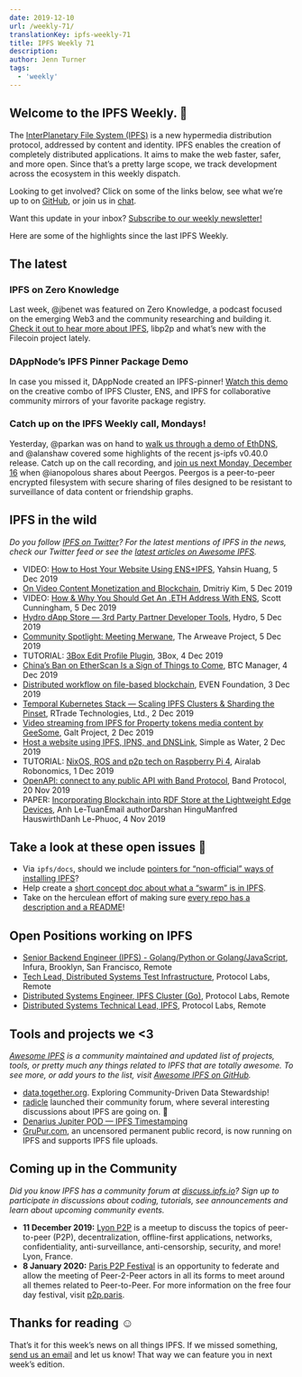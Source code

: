 ```yaml
---
date: 2019-12-10
url: /weekly-71/
translationKey: ipfs-weekly-71
title: IPFS Weekly 71
description:
author: Jenn Turner
tags:
  - 'weekly'
---
```


## Welcome to the IPFS Weekly. 👋

The [InterPlanetary File System (IPFS)](https://ipfs.io/) is a new hypermedia distribution protocol, addressed by content and identity. IPFS enables the creation of completely distributed applications. It aims to make the web faster, safer, and more open. Since that’s a pretty large scope, we track development across the ecosystem in this weekly dispatch.

Looking to get involved? Click on some of the links below, see what we’re up to on [GitHub](https://github.com/ipfs), or join us in [chat](https://riot.im/app/#/room/#ipfs:matrix.org).

Want this update in your inbox? [Subscribe to our weekly newsletter!](http://eepurl.com/gL2Pi5)

Here are some of the highlights since the last IPFS Weekly.

## The latest

### IPFS on Zero Knowledge

Last week, @jbenet was featured on Zero Knowledge, a podcast focused on the emerging Web3 and the community researching and building it. [Check it out to hear more about IPFS](https://www.zeroknowledge.fm/106), libp2p and what’s new with the Filecoin project lately.

### DAppNode’s IPFS Pinner Package Demo

In case you missed it, DAppNode created an IPFS-pinner! [Watch this demo](https://www.youtube.com/watch?time_continue=1&v=I2MuNFlVnHo&feature=emb_logo) on the creative combo of IPFS Cluster, ENS, and IPFS for collaborative community mirrors of your favorite package registry.

### Catch up on the IPFS Weekly call, Mondays!

Yesterday, @parkan was on hand to [walk us through a demo of EthDNS](https://www.youtube.com/watch?v=8S4BJKtu6rk), and @alanshaw covered some highlights of the recent js-ipfs v0.40.0 release. Catch up on the call recording, and [join us next Monday, December 16](https://github.com/ipfs/team-mgmt#-ipfs-weekly-call--formerly-known-as-ipfs-all-hands-call) when @ianopolous shares about Peergos. Peergos is a peer-to-peer encrypted filesystem with secure sharing of files designed to be resistant to surveillance of data content or friendship graphs.

## IPFS in the wild

_Do you follow [IPFS on Twitter](https://twitter.com/IPFSbot)? For the latest mentions of IPFS in the news, check our Twitter feed or see the [latest articles on Awesome IPFS](https://awesome.ipfs.io/articles/)._

- VIDEO: [How to Host Your Website Using ENS+IPFS](https://www.youtube.com/watch?v=oA4oOY5zgU0&feature=emb_logo), Yahsin Huang, 5 Dec 2019
- [On Video Content Monetization and Blockchain](https://medium.com/altcoin-magazine/on-video-content-monetization-and-blockchain-eff693c72269), Dmitriy Kim, 5 Dec 2019
- VIDEO: [How & Why You Should Get An .ETH Address With ENS](https://www.narrative.org/post/how-and-why-you-should-get-an-eth-address-with-ens), Scott Cunningham, 5 Dec 2019
- [Hydro dApp Store — 3rd Party Partner Developer Tools](https://medium.com/project-hydro/hydro-dapp-store-3rd-party-partner-developer-tools-aa80e8fb467), Hydro, 5 Dec 2019
- [Community Spotlight: Meeting Merwane](https://medium.com/@arweave/community-spotlight-meeting-merwane-11a3c972e126), The Arweave Project, 5 Dec 2019
- TUTORIAL: [3Box Edit Profile Plugin](https://medium.com/3box/3box-edit-profile-plugin-8502509a4ff4), 3Box, 4 Dec 2019
- [China’s Ban on EtherScan Is a Sign of Things to Come](https://btcmanager.com/china-ban-etherscan/?q=/china-ban-etherscan/&q=/china-ban-etherscan/), BTC Manager, 4 Dec 2019
- [Distributed workflow on file-based blockchain](https://medium.com/coinmonks/distributed-workflow-on-file-based-blockchain-cbc485cae9f5), EVEN Foundation, 3 Dec 2019
- [Temporal Kubernetes Stack — Scaling IPFS Clusters & Sharding the Pinset](https://medium.com/temporal-cloud/temporal-kubernetes-stack-scaling-ipfs-clusters-sharding-the-pinset-15e614ba3003), RTrade Technologies, Ltd., 2 Dec 2019
- [Video streaming from IPFS for Property tokens media content by GeeSome](https://www.youtube.com/watch?v=qF4bk4EvxSw&feature=youtu.be), Galt Project, 2 Dec 2019
- [Host a website using IPFS, IPNS, and DNSLink](https://simpleaswater.com/hosting-website-using-ipfs/), Simple as Water, 2 Dec 2019
- TUTORIAL: [NixOS, ROS and p2p tech on Raspberry Pi 4](https://www.youtube.com/watch?v=M7XSp-ubCy0&feature=emb_logo), Airalab Robonomics, 1 Dec 2019
- [OpenAPI: connect to any public API with Band Protocol](https://medium.com/bandprotocol/openapi-connect-to-any-public-api-with-band-protocol-5904ed0825c9), Band Protocol, 20 Nov 2019
- PAPER: [Incorporating Blockchain into RDF Store at the Lightweight Edge Devices](https://link.springer.com/chapter/10.1007%2F978-3-030-33220-4_27), Anh Le-TuanEmail authorDarshan HinguManfred HauswirthDanh Le-Phuoc, 4 Nov 2019

## Take a look at these open issues 👀

- Via <code>ipfs/docs</code>, should we include [pointers for “non-official” ways of installing IPFS](https://github.com/ipfs/docs/issues/249)?
- Help create a [short concept doc about what a “swarm” is in IPFS](https://github.com/ipfs/docs/issues/112).
- Take on the herculean effort of making sure [every repo has a description and a README](https://github.com/ipfs/docs/issues/55)!

## Open Positions working on IPFS

- [Senior Backend Engineer (IPFS) - Golang/Python or Golang/JavaScript](https://consensys.net/open-roles/1965747/), Infura, Brooklyn, San Francisco, Remote
- [Tech Lead, Distributed Systems Test Infrastructure](https://jobs.lever.co/protocol/1ef5b878-573d-44fc-9fe6-c3745597c1fd), Protocol Labs, Remote
- [Distributed Systems Engineer, IPFS Cluster (Go)](https://jobs.lever.co/protocol/29207ca7-76a4-470f-b94a-e24244f9adc1), Protocol Labs, Remote
- [Distributed Systems Technical Lead, IPFS](https://jobs.lever.co/protocol/9283f9b0-de64-4e1f-a221-5d02b0202198), Protocol Labs, Remote

## Tools and projects we <3

_[Awesome IPFS](https://awesome.ipfs.io/) is a community maintained and updated list of projects, tools, or pretty much any things related to IPFS that are totally awesome. To see more, or add yours to the list, visit [Awesome IPFS on GitHub](https://github.com/ipfs/awesome-ipfs)._

- [data,together.org](https://datatogether.org/). Exploring Community-Driven Data Stewardship!
- [radicle](https://radicle.community/) launched their community forum, where several interesting discussions about IPFS are going on. 👀
- [Denarius Jupiter POD — IPFS Timestamping](https://medium.com/@carsenk/denarius-jupiter-pod-ipfs-timestamping-ae457e7fcd9d)
- [GruPur.com](https://grupur.com/feed.html), an uncensored permanent public record, is now running on IPFS and supports IPFS file uploads.

## Coming up in the Community

_Did you know IPFS has a community forum at [discuss.ipfs.io](https://discuss.ipfs.io/)? Sign up to participate in discussions about coding, tutorials, see announcements and learn about upcoming community events._

- **11 December 2019:** [Lyon P2P](https://www.meetup.com/France-P2P/events/266104402/) is a meetup to discuss the topics of peer-to-peer (P2P), decentralization, offline-first applications, networks, confidentiality, anti-surveillance, anti-censorship, security, and more! Lyon, France.
- **8 January 2020:** [Paris P2P Festival](https://p2p.paris/en/event/festival-0/) is an opportunity to federate and allow the meeting of Peer-2-Peer actors in all its forms to meet around all themes related to Peer-to-Peer. For more information on the free four day festival, visit [p2p.paris](https://p2p.paris/en/event/festival-0/).

## Thanks for reading ☺️

That’s it for this week’s news on all things IPFS. If we missed something, [send us an email](mailto:newsletter@ipfs.io) and let us know! That way we can feature you in next week’s edition.
